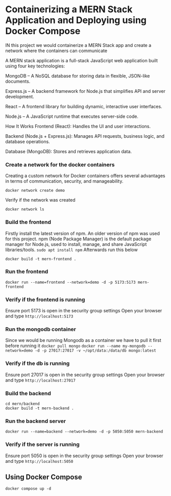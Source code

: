 # Containerizing a MERN Stack Application and Deploying using Docker Compose

IN this project we would containerize a MERN Stack app and create a network where the containers can communicate 

A MERN stack application is a full-stack JavaScript web application built using four key technologies:

MongoDB – A NoSQL database for storing data in flexible, JSON-like documents.

Express.js – A backend framework for Node.js that simplifies API and server development.

React – A frontend library for building dynamic, interactive user interfaces.

Node.js – A JavaScript runtime that executes server-side code.

How It Works
Frontend (React): Handles the UI and user interactions.

Backend (Node.js + Express.js): Manages API requests, business logic, and database operations.

Database (MongoDB): Stores and retrieves application data.



### Create a network for the docker containers

Creating a custom network for Docker containers offers several advantages in terms of communication, security, and manageability.

```docker network create demo```

Verify if the network was created 

```docker network ls```

### Build the frontend 
Firstly install the latest version of npm. An older version of npm was used for this project. npm (Node Package Manager) is the default package manager for Node.js, used to install, manage, and share JavaScript libraries/tools.
```sudo apt install npm```
Afterwards run this below
```cd mern/frontend
docker build -t mern-frontend .
```

### Run the frontend

```docker run --name=frontend --network=demo -d -p 5173:5173 mern-frontend```

### Verify if the frontend is running
Ensure port 5173 is open in the security group settings
Open your browser and type `http://localhost:5173`

### Run the mongodb container
Since we would be running Mongodb as a container we have to pull it first before running it 
```docker pull mongo```
```docker run --name my-mongodb --network=demo -d -p 27017:27017 -v ~/opt/data:/data/db mongo:latest```

### Verify if the db is running
Ensure port 27017 is open in the security group settings
Open your browser and type `http://localhost:27017`

### Build the backend

```
cd mern/backend
docker build -t mern-backend .
```

### Run the backend server

```docker run --name=backend --network=demo -d -p 5050:5050 mern-backend```

### Verify if the server is running
Ensure port 5050 is open in the security group settings
Open your browser and type `http://localhost:5050`


## Using Docker Compose

```docker compose up -d```

